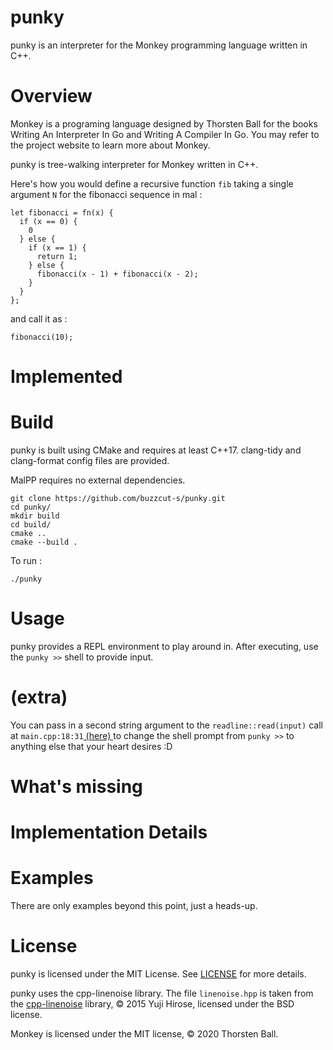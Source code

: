 # punky
punky is an interpreter for the Monkey programming language written in C++.

# Overview
Monkey is a programing language designed by Thorsten Ball for the books Writing An Interpreter In Go and Writing A Compiler In Go. You may refer to the project website to learn more about Monkey.

punky is tree-walking interpreter for Monkey written in C++.

Here's how you would define a recursive function ```fib``` taking a single argument ```N``` for the fibonacci sequence in mal : 

```
let fibonacci = fn(x) {
  if (x == 0) {
    0
  } else {
    if (x == 1) {
      return 1;
    } else {
      fibonacci(x - 1) + fibonacci(x - 2);
    }
  }
};
```

and call it as :

```
fibonacci(10);
```

# Implemented

# Build
punky is built using CMake and requires at least C++17. clang-tidy and clang-format config files are provided.

MalPP requires no external dependencies.

```
git clone https://github.com/buzzcut-s/punky.git
cd punky/
mkdir build
cd build/
cmake ..
cmake --build .
```

To run :
``` 
./punky
```

# Usage  
punky provides a REPL environment to play around in. 
After executing, use the ```punky >>``` shell to provide input. 


# (extra)
You can pass in a second string argument to the ```readline::read(input)``` call at ```main.cpp:18:31```[ (here) ](https://github.com/buzzcut-s/punky/blob/main/src/main.cpp#L18) to change the shell prompt from ```punky >>``` to anything else that your heart desires :D

# What's missing 

# Implementation Details

# Examples
There are only examples beyond this point, just a heads-up.

# License
punky is licensed under the MIT License. See [LICENSE](https://github.com/buzzcut-s/punky/blob/nude/LICENSE) for more details.

punky uses the cpp-linenoise library. The file ```linenoise.hpp``` is taken from the [cpp-linenoise](https://github.com/yhirose/cpp-linenoise) library, © 2015 Yuji Hirose, licensed under the BSD license.

Monkey is licensed under the MIT license, © 2020 Thorsten Ball.

